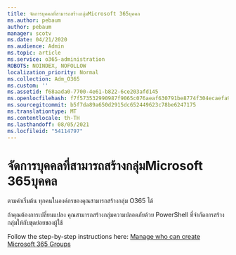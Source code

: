 ```yaml
---
title: จัดการบุคคลที่สามารถสร้างกลุ่มMicrosoft 365บุคคล
ms.author: pebaum
author: pebaum
manager: scotv
ms.date: 04/21/2020
ms.audience: Admin
ms.topic: article
ms.service: o365-administration
ROBOTS: NOINDEX, NOFOLLOW
localization_priority: Normal
ms.collection: Adm_O365
ms.custom: ''
ms.assetid: f68aada0-7700-4e61-b822-6ce203afd145
ms.openlocfilehash: f7f573532990987f9065c076aeaf630791be8774f304ecaefa90cdee8b08b280
ms.sourcegitcommit: b5f7da89a650d2915dc652449623c78be6247175
ms.translationtype: MT
ms.contentlocale: th-TH
ms.lasthandoff: 08/05/2021
ms.locfileid: "54114797"
---
```

# <a name="manage-who-can-create-microsoft-365-groups"></a>จัดการบุคคลที่สามารถสร้างกลุ่มMicrosoft 365บุคคล

ตามค่าเริ่มต้น ทุกคนในองค์กรของคุณสามารถสร้างกลุ่ม O365 ได้
  
ถ้าคุณต้องการเปลี่ยนแปลง คุณสามารถสร้างกลุ่มความปลอดภัยด้วย PowerShell ที่จํากัดการสร้างกลุ่มให้กับชุดย่อยของผู้ใช้
  
Follow the step-by-step instructions here: [Manage who can create Microsoft 365 Groups](https://docs.microsoft.com/microsoft-365/admin/create-groups/manage-creation-of-groups)
  

